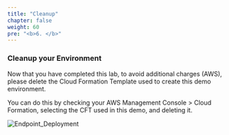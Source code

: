 ```yaml
---
title: "Cleanup"
chapter: false
weight: 60
pre: "<b>6. </b>"
---
```


### Cleanup your Environment

Now that you have completed this lab, to avoid additional charges (AWS), please delete the Cloud Formation Template used to create this demo environment.

You can do this by checking your AWS Management Console > Cloud Formation, selecting the CFT used in this demo, and deleting it.

![Endpoint_Deployment](/images/ztsa-cft-delete.png) 

